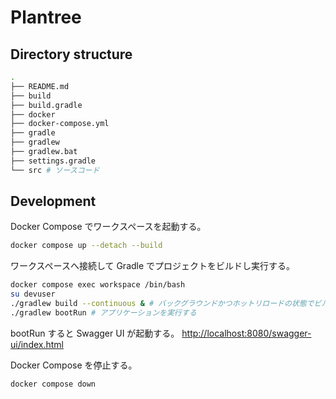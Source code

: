 # Plantree

## Directory structure

```bash
.
├── README.md
├── build
├── build.gradle
├── docker
├── docker-compose.yml
├── gradle
├── gradlew
├── gradlew.bat
├── settings.gradle
└── src # ソースコード
```

## Development

Docker Compose でワークスペースを起動する。

```bash
docker compose up --detach --build
```

ワークスペースへ接続して Gradle でプロジェクトをビルドし実行する。

```bash
docker compose exec workspace /bin/bash
su devuser
./gradlew build --continuous & # バックグラウンドかつホットリロードの状態でビルドする
./gradlew bootRun # アプリケーションを実行する
```

bootRun すると Swagger UI が起動する。
<http://localhost:8080/swagger-ui/index.html>

Docker Compose を停止する。

```bash
docker compose down
```
